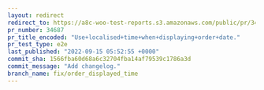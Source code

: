 ```yaml
---
layout: redirect
redirect_to: https://a8c-woo-test-reports.s3.amazonaws.com/public/pr/34687/e2e/index.html
pr_number: 34687
pr_title_encoded: "Use+localised+time+when+displaying+order+date."
pr_test_type: e2e
last_published: "2022-09-15 05:52:55 +0000"
commit_sha: 1566fba60d68a6c32704fba14af79539c1786a3d
commit_message: "Add changelog."
branch_name: fix/order_displayed_time
---
```

